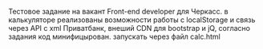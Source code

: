 Тестовое задание на вакант Front-end developer для Черкасс.
в калькуляторе реализованы возможности работы с localStorage и связь через API с xml Приватбанк,
внеший CDN для bootstrap и jQ,
согласно задания код минифицырован.
запускать через файл calc.html
